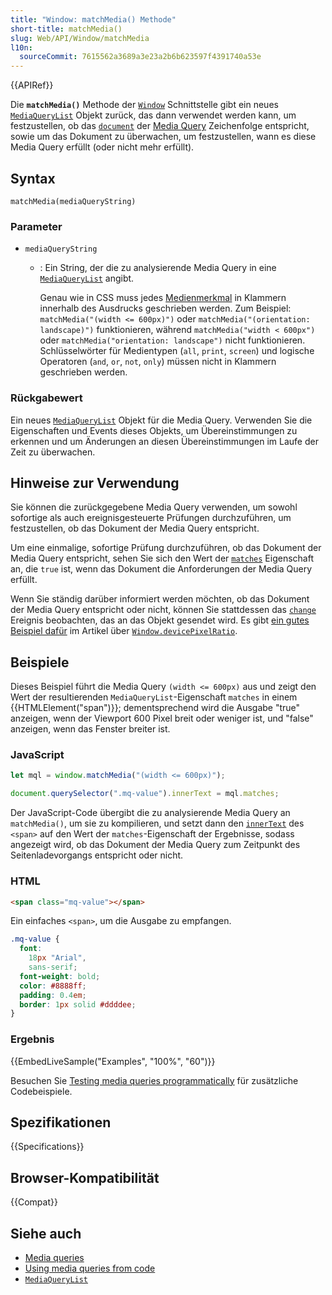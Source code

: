 ```yaml
---
title: "Window: matchMedia() Methode"
short-title: matchMedia()
slug: Web/API/Window/matchMedia
l10n:
  sourceCommit: 7615562a3689a3e23a2b6b623597f4391740a53e
---
```


{{APIRef}}

Die **`matchMedia()`** Methode der [`Window`](/de/docs/Web/API/Window) Schnittstelle
gibt ein neues [`MediaQueryList`](/de/docs/Web/API/MediaQueryList) Objekt zurück, das dann verwendet werden kann, um festzustellen, ob
das [`document`](/de/docs/Web/API/Document) der [Media Query](/de/docs/Web/CSS/CSS_media_queries/Using_media_queries) Zeichenfolge entspricht, sowie um das Dokument zu überwachen, um festzustellen, wann es diese Media Query erfüllt (oder nicht mehr erfüllt).

## Syntax

```js-nolint
matchMedia(mediaQueryString)
```

### Parameter

- `mediaQueryString`
  - : Ein String, der die zu analysierende Media Query in eine [`MediaQueryList`](/de/docs/Web/API/MediaQueryList) angibt.

    Genau wie in CSS muss jedes [Medienmerkmal](/de/docs/Web/CSS/@media#media_features) in Klammern innerhalb des Ausdrucks geschrieben werden. Zum Beispiel: `matchMedia("(width <= 600px)")` oder `matchMedia("(orientation: landscape)")` funktionieren, während `matchMedia("width < 600px")` oder `matchMedia("orientation: landscape")` nicht funktionieren. Schlüsselwörter für Medientypen (`all`, `print`, `screen`) und logische Operatoren (`and`, `or`, `not`, `only`) müssen nicht in Klammern geschrieben werden.

### Rückgabewert

Ein neues [`MediaQueryList`](/de/docs/Web/API/MediaQueryList) Objekt für die Media Query. Verwenden Sie die Eigenschaften und Events dieses Objekts, um Übereinstimmungen zu erkennen und um Änderungen an diesen Übereinstimmungen im Laufe der Zeit zu überwachen.

## Hinweise zur Verwendung

Sie können die zurückgegebene Media Query verwenden, um sowohl sofortige als auch ereignisgesteuerte
Prüfungen durchzuführen, um festzustellen, ob das Dokument der Media Query entspricht.

Um eine einmalige, sofortige Prüfung durchzuführen, ob das Dokument der Media Query
entspricht, sehen Sie sich den Wert der [`matches`](/de/docs/Web/API/MediaQueryList/matches)
Eigenschaft an, die `true` ist, wenn das Dokument die Anforderungen der Media Query
erfüllt.

Wenn Sie ständig darüber informiert werden möchten, ob das Dokument der Media Query entspricht
oder nicht, können Sie stattdessen das [`change`](/de/docs/Web/API/MediaQueryList/change_event) Ereignis beobachten, das an das Objekt gesendet wird.
Es gibt [ein gutes Beispiel dafür](/de/docs/Web/API/Window/devicePixelRatio#monitoring_screen_resolution_or_zoom_level_changes)
im Artikel über [`Window.devicePixelRatio`](/de/docs/Web/API/Window/devicePixelRatio).

## Beispiele

Dieses Beispiel führt die Media Query `(width <= 600px)` aus und zeigt den
Wert der resultierenden `MediaQueryList`-Eigenschaft `matches` in einem
{{HTMLElement("span")}}; dementsprechend wird die Ausgabe "true" anzeigen, wenn der Viewport
600 Pixel breit oder weniger ist, und "false" anzeigen, wenn das Fenster breiter ist.

### JavaScript

```js
let mql = window.matchMedia("(width <= 600px)");

document.querySelector(".mq-value").innerText = mql.matches;
```

Der JavaScript-Code übergibt die zu analysierende Media Query an `matchMedia()`, um sie zu kompilieren, und setzt dann den [`innerText`](/de/docs/Web/API/HTMLElement/innerText) des `<span>` auf den Wert der `matches`-Eigenschaft der Ergebnisse, sodass angezeigt wird, ob das Dokument der Media Query zum Zeitpunkt des Seitenladevorgangs entspricht oder nicht.

### HTML

```html
<span class="mq-value"></span>
```

Ein einfaches `<span>`, um die Ausgabe zu empfangen.

```css hidden
.mq-value {
  font:
    18px "Arial",
    sans-serif;
  font-weight: bold;
  color: #8888ff;
  padding: 0.4em;
  border: 1px solid #ddddee;
}
```

### Ergebnis

{{EmbedLiveSample("Examples", "100%", "60")}}

Besuchen Sie [Testing media queries programmatically](/de/docs/Web/CSS/CSS_media_queries/Testing_media_queries) für zusätzliche Codebeispiele.

## Spezifikationen

{{Specifications}}

## Browser-Kompatibilität

{{Compat}}

## Siehe auch

- [Media queries](/de/docs/Web/CSS/CSS_media_queries/Using_media_queries)
- [Using media queries from code](/de/docs/Web/CSS/CSS_media_queries/Testing_media_queries)
- [`MediaQueryList`](/de/docs/Web/API/MediaQueryList)
